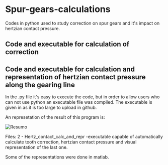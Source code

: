 # Spur-gears-calculations

Codes in python used to study correction on spur gears and it's impact on hertzian contact pressure. 

## Code and executable for calculation of correction

## Code and executable for calculation and representation of hertzian contact pressure along the gearing line
In the .py file it's easy to execute the code, but in order to allow users who can not use python an executable file was compiled. 
The executable is given in  as it is too large to upload in github.

An represetation of the result of this program is:

![Resumo](https://user-images.githubusercontent.com/62217530/125612286-92f2f7ce-838f-45cf-8110-de9d4c2a516e.png)

Files: 2 - Hertz_contact_calc_and_repr
-executable capable of automatically calculate tooth correction, hertzian contact pressure and visual representation of the last one. 

Some of the representations were done in matlab. 
